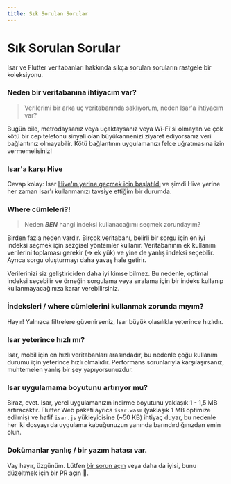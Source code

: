 ```yaml
---
title: Sık Sorulan Sorular
---
```


# Sık Sorulan Sorular

Isar ve Flutter veritabanları hakkında sıkça sorulan soruların rastgele bir koleksiyonu.

### Neden bir veritabanına ihtiyacım var?

> Verilerimi bir arka uç veritabanında saklıyorum, neden Isar'a ihtiyacım var?

Bugün bile, metrodaysanız veya uçaktaysanız veya Wi-Fi'si olmayan ve çok kötü bir cep telefonu sinyali olan büyükannenizi ziyaret ediyorsanız veri bağlantınız olmayabilir. Kötü bağlantının uygulamanızı felce uğratmasına izin vermemelisiniz!

### Isar'a karşı Hive

Cevap kolay: Isar [Hive'ın yerine geçmek için başlatıldı](https://github.com/hivedb/hive/issues/246) ve şimdi Hive yerine her zaman Isar'ı kullanmanızı tavsiye ettiğim bir durumda.

### Where cümleleri?!

> Neden **_BEN_** hangi indeksi kullanacağımı seçmek zorundayım?

Birden fazla neden vardır. Birçok veritabanı, belirli bir sorgu için en iyi indeksi seçmek için sezgisel yöntemler kullanır. Veritabanının ek kullanım verilerini toplaması gerekir (-> ek yük) ve yine de yanlış indeksi seçebilir. Ayrıca sorgu oluşturmayı daha yavaş hale getirir.

Verilerinizi siz geliştiriciden daha iyi kimse bilmez. Bu nedenle, optimal indeksi seçebilir ve örneğin sorgulama veya sıralama için bir indeks kullanıp kullanmayacağınıza karar verebilirsiniz.

### İndeksleri / where cümlelerini kullanmak zorunda mıyım?

Hayır! Yalnızca filtrelere güvenirseniz, Isar büyük olasılıkla yeterince hızlıdır.

### Isar yeterince hızlı mı?

Isar, mobil için en hızlı veritabanları arasındadır, bu nedenle çoğu kullanım durumu için yeterince hızlı olmalıdır. Performans sorunlarıyla karşılaşırsanız, muhtemelen yanlış bir şey yapıyorsunuzdur.

### Isar uygulamama boyutunu artırıyor mu?

Biraz, evet. Isar, yerel uygulamanızın indirme boyutunu yaklaşık 1 - 1,5 MB artıracaktır. Flutter Web paketi ayrıca `isar.wasm` (yaklaşık 1 MB optimize edilmiş) ve hafif `isar.js` yükleyicisine (~50 KB) ihtiyaç duyar, bu nedenle her iki dosyayı da uygulama kabuğunuzun yanında barındırdığınızdan emin olun.

### Dokümanlar yanlış / bir yazım hatası var.

Vay hayır, üzgünüm. Lütfen [bir sorun açın](https://github.com/ahmtydn/isar_plus/issues/new/choose) veya daha da iyisi, bunu düzeltmek için bir PR açın 💪.
